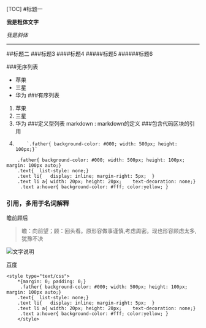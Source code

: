 [TOC]
#标题一


**我是粗体文字**

*我是斜体*
***
##标题二
###标题3
####标题4
#####标题5
######标题6

###无序列表
* 苹果
* 三星
* 华为
###有序列表
1. 苹果
1. 三星
1. 华为
###定义型列表
markdown
:	markdown的定义
###包含代码区块的引用
1.         `.father{ background-color: #000; width: 500px; height: 100px;}`

```
    .father{ background-color: #000; width: 500px; height: 100px; margin: 100px auto;}
	.text{  list-style: none;}
    .text li{   display: inline; margin-right: 5px;  }
    .text li a{ width: 20px; height: 20px;    text-decoration: none;}
     .text a:hover{ background-color: #fff; color:yellow; }
```
### 引用，多用于名词解释

瞻前顾后
>瞻：向前望；顾：回头看。原形容做事谨慎,考虑周密。现也形容顾虑太多,犹豫不决

![文字说明](http://img02.tooopen.com/images/20140504/sy_60294738471.jpg "文字描述")

[百度](https://www.baidu.com/)

```
<style type="text/css">
    *{margin: 0; padding: 0;}
     .father{ background-color: #000; width: 500px; height: 100px; margin: 100px auto;}
	.text{  list-style: none;}
    .text li{   display: inline; margin-right: 5px;  }
    .text li a{ width: 20px; height: 20px;    text-decoration: none;}
     .text a:hover{ background-color: #fff; color:yellow; }
	</style>
```